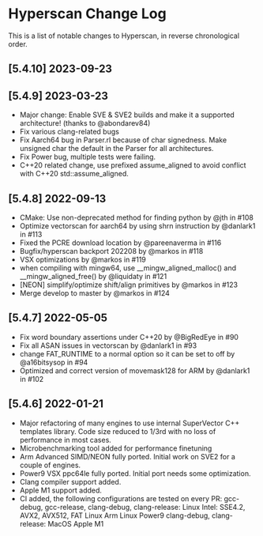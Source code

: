 # Hyperscan Change Log

This is a list of notable changes to Hyperscan, in reverse chronological order.

## [5.4.10] 2023-09-23


## [5.4.9] 2023-03-23
- Major change: Enable SVE & SVE2 builds and make it a supported architecture! (thanks to @abondarev84)
- Fix various clang-related bugs
- Fix Aarch64 bug in Parser.rl because of char signedness. Make unsigned char the default in the Parser for all architectures.
- Fix Power bug, multiple tests were failing.
- C++20 related change, use prefixed assume_aligned to avoid conflict with C++20 std::assume_aligned.

## [5.4.8] 2022-09-13
- CMake: Use non-deprecated method for finding python by @jth in #108
- Optimize vectorscan for aarch64 by using shrn instruction by @danlark1 in #113
- Fixed the PCRE download location by @pareenaverma in #116
- Bugfix/hyperscan backport 202208 by @markos in #118
- VSX optimizations by @markos in #119
- when compiling with mingw64, use __mingw_aligned_malloc() and __mingw_aligned_free() by @liquidaty in #121
- [NEON] simplify/optimize shift/align primitives by @markos in #123
- Merge develop to master by @markos in #124

## [5.4.7] 2022-05-05
- Fix word boundary assertions under C++20 by @BigRedEye in #90
- Fix all ASAN issues in vectorscan by @danlark1 in #93
- change FAT_RUNTIME to a normal option so it can be set to off by @a16bitsysop in #94
- Optimized and correct version of movemask128 for ARM by @danlark1 in #102

## [5.4.6] 2022-01-21
- Major refactoring of many engines to use internal SuperVector C++ templates library. Code size reduced to 1/3rd with no loss of performance in most cases.
- Microbenchmarking tool added for performance finetuning
- Arm Advanced SIMD/NEON fully ported. Initial work on SVE2 for a couple of engines.
- Power9 VSX ppc64le fully ported. Initial port needs some optimization.
- Clang compiler support added.
- Apple M1 support added.
- CI added, the following configurations are tested on every PR:
  gcc-debug, gcc-release, clang-debug, clang-release:
  Linux Intel: SSE4.2, AVX2, AVX512, FAT
  Linux Arm
  Linux Power9
  clang-debug, clang-release:
  MacOS Apple M1
